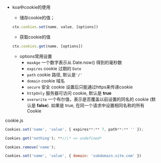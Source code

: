 - koa中cookie的使用

  - 储存cookie的值；

  ```js
  ctx.cookies.set(name, value, [options])
  ```

  - 获取cookie的值

  ```js
  ctx.cookies.get(name, [options])
  ```

  - options常用设置
    - `maxAge` 一个数字表示从 Date.now() 得到的毫秒数
    - `expires` cookie 过期的 `Date`
    - `path` cookie 路径, 默认是`'/'`
    - `domain` cookie 域名
    - `secure` 安全 cookie  设置后只能通过https来传递cookie
    - `httpOnly` 服务器可访问 cookie, 默认是 **true**
    - `overwrite` 一个布尔值，表示是否覆盖以前设置的同名的 cookie (默认是 **false**). 如果是 true, 在同一个请求中设置相同名称的所有 Cookie



cookie.js

```js
Cookies.set('name', 'value', { expires**:** 7, path**:** '' });

Cookies.get('nothing'); **//\* => undefined*

Cookies.remove('name');

Cookies.set('name', 'value', { domain: 'subdomain.site.com' })
```

